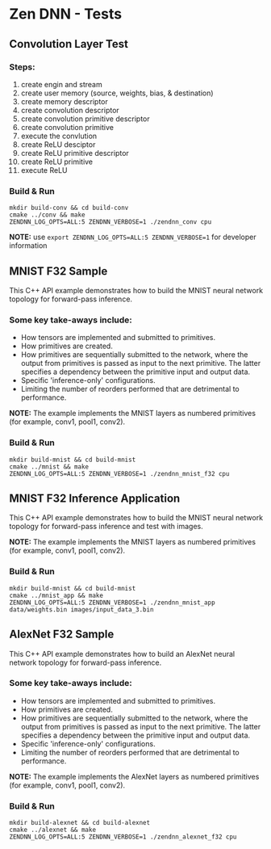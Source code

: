 # Zen DNN - Tests

## Convolution Layer Test

### Steps:
1. create engin and stream
2. create user memory (source, weights, bias, & destination)
3. create memory descriptor
4. create convolution descriptor
5. create convolution primitive descriptor
6. create convolution primitive
7. execute the convlution
8. create ReLU desciptor
9. create ReLU primitive descriptor
10. create ReLU primitive
11. execute ReLU

### Build & Run
```
mkdir build-conv && cd build-conv
cmake ../conv && make
ZENDNN_LOG_OPTS=ALL:5 ZENDNN_VERBOSE=1 ./zendnn_conv cpu
```

**NOTE:** use `export ZENDNN_LOG_OPTS=ALL:5 ZENDNN_VERBOSE=1` for developer information

## MNIST F32 Sample
This C++ API example demonstrates how to build the MNIST neural network topology for forward-pass inference.

### Some key take-aways include:

* How tensors are implemented and submitted to primitives.
* How primitives are created.
* How primitives are sequentially submitted to the network, where the output from primitives is passed as input to the next primitive. The latter specifies a dependency between the primitive input and output data.
* Specific 'inference-only' configurations.
* Limiting the number of reorders performed that are detrimental to performance.

**NOTE:** The example implements the MNIST layers as numbered primitives (for example, conv1, pool1, conv2).

### Build & Run
```
mkdir build-mnist && cd build-mnist
cmake ../mnist && make
ZENDNN_LOG_OPTS=ALL:5 ZENDNN_VERBOSE=1 ./zendnn_mnist_f32 cpu
```

## MNIST F32 Inference Application
This C++ API example demonstrates how to build the MNIST neural network topology for forward-pass inference and test with images.

**NOTE:** The example implements the MNIST layers as numbered primitives (for example, conv1, pool1, conv2).

### Build & Run
```
mkdir build-mnist && cd build-mnist
cmake ../mnist_app && make
ZENDNN_LOG_OPTS=ALL:5 ZENDNN_VERBOSE=1 ./zendnn_mnist_app data/weights.bin images/input_data_3.bin 
```

## AlexNet F32 Sample
This C++ API example demonstrates how to build an AlexNet neural network topology for forward-pass inference.

### Some key take-aways include:

* How tensors are implemented and submitted to primitives.
* How primitives are created.
* How primitives are sequentially submitted to the network, where the output from primitives is passed as input to the next primitive. The latter specifies a dependency between the primitive input and output data.
* Specific 'inference-only' configurations.
* Limiting the number of reorders performed that are detrimental to performance.

**NOTE:** The example implements the AlexNet layers as numbered primitives (for example, conv1, pool1, conv2).

### Build & Run
```
mkdir build-alexnet && cd build-alexnet
cmake ../alexnet && make
ZENDNN_LOG_OPTS=ALL:5 ZENDNN_VERBOSE=1 ./zendnn_alexnet_f32 cpu
```
